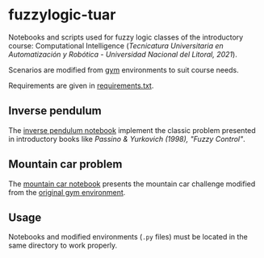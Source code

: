 # fuzzylogic-tuar

Notebooks and scripts used for fuzzy logic classes of the introductory course: 
Computational Intelligence (*Tecnicatura Universitaria en Automatización y Robótica - Universidad Nacional del Litoral, 2021*).

Scenarios are modified from [gym](https://gym.openai.com/) environments to suit course needs.

Requirements are given in [requirements.txt](requirements.txt).

## Inverse pendulum

The [inverse pendulum notebook](inverse_pendulum.ipynb) implement the classic problem presented in introductory books like *Passino & Yurkovich (1998), "Fuzzy Control"*.

## Mountain car problem

The [mountain car notebook](guia_pendulo_invertido.ipynb) presents the mountain car challenge modified from the 
[original gym environment](https://gym.openai.com/envs/MountainCarContinuous-v0/).

## Usage

Notebooks and modified environments (`.py` files) must be located in the same directory to work properly.

